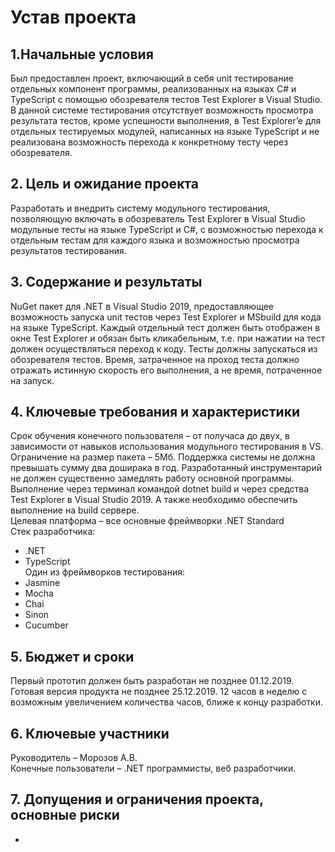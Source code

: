 
# Устав проекта 
## 1.Начальные условия
Был предоставлен проект, включающий в себя unit тестирование отдельных компонент программы, реализованных на языках C# и TypeScript с помощью обозревателя тестов Test Explorer в Visual Studio. В данной системе тестирования отсутствует возможность просмотра результата тестов, кроме успешности выполнения, в Test Explorer’e для отдельных тестируемых модулей, написанных на языке TypeScript и не реализована возможность перехода к конкретному тесту через обозревателя. 
## 2.	Цель и ожидание проекта

Разработать и внедрить систему модульного тестирования, позволяющую включать в обозреватель Test Explorer в Visual Studio модульные тесты на языке TypeScript и C#, с возможностью перехода к отдельным тестам для каждого языка и возможностью просмотра результатов тестирования.

## 3.	Содержание и результаты
NuGet пакет для .NET в Visual Studio 2019, предоставляющее возможность запуска unit тестов через Test Explorer и MSbuild для кода на языке TypeScript. Каждый отдельный тест должен быть отображен в окне Test Explorer и обязан быть кликабельным, т.е. при нажатии на тест должен осуществляться переход к коду. Тесты должны запускаться из обозревателя тестов. Время, затраченное на проход теста должно отражать истинную скорость его выполнения, а не время, потраченное на запуск.

## 4. Ключевые требования и характеристики
Срок обучения конечного пользователя – от получаса до двух, в зависимости от навыков использования модульного тестирования в VS.
Ограничение на размер пакета – 5Мб.
Поддержка системы не должна превышать сумму два доширака в год.
Разработанный инструментарий не должен существенно замедлять работу основной программы.
Выполнение через терминал командой dotnet build и через средства Test Explorer в Visual Studio 2019. А также необходимо обеспечить выполнение на build сервере.  
Целевая платформа – все основные фреймворки .NET Standard  
Стек разработчика:
* .NET
* TypeScript  
Один из фреймворков тестирования:
* Jasmine
* Mocha
* Chai
* Sinon
* Cucumber

## 5.	Бюджет и сроки
Первый прототип должен быть разработан не позднее 01.12.2019. Готовая версия продукта не позднее 25.12.2019. 
12 часов в неделю с возможным увеличением количества часов, ближе к концу разработки.

## 6.	Ключевые участники
Руководитель – Морозов А.В.  
Конечные пользователи – .NET программисты, веб разработчики.

## 7.	Допущения и ограничения проекта, основные риски
-
